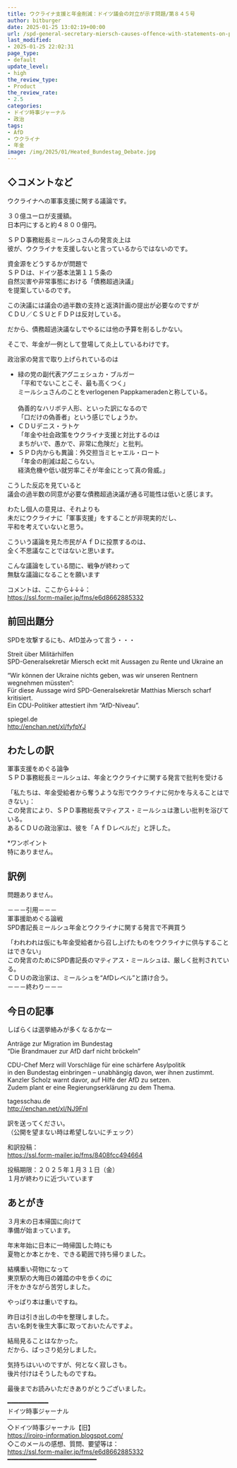 ```yaml
---
title: ウクライナ支援と年金削減：ドイツ議会の対立が示す問題/第８４５号
author: bitburger
date: 2025-01-25 13:02:19+00:00
url: /spd-general-secretary-miersch-causes-offence-with-statements-on-pensions-and-ukraine/
last_modified:
- 2025-01-25 22:02:31
page_type:
- default
update_level:
- high
the_review_type:
- Product
the_review_rate:
- 2.5
categories:
- ドイツ時事ジャーナル
- 政治
tags:
- AfD
- ウクライナ
- 年金
image: /img/2025/01/Heated_Bundestag_Debate.jpg
---
```

## ◇コメントなど 

ウクライナへの軍事支援に関する議論です。

３０億ユーロが支援額。  
<span class="bold-red">日本円にすると約４８００億円</span>。

<span class="fz-20px"><span class="bold-red"><span class="marker-under">ＳＰＤ事務総長ミールシュさんの発言炎上は<br />彼が、ウクライナを支援しないと言っているからではないのです。</span></span></span>

資金源をどうするかが問題で  
ＳＰＤは、ドイツ基本法第１１５条の  
自然災害や非常事態における「債務超過決議」  
を提案しているのです。

この決議には議会の過半数の支持と返済計画の提出が必要なのですが  
<span class="bold-red">ＣＤＵ／ＣＳＵとＦＤＰは反対</span>している。

だから、債務超過決議なしでやるには他の予算を削るしかない。

そこで、年金が一例として登場して炎上しているわけです。

政治家の発言で取り上げられているのは

<ul class="wp-block-list">
  <li>
    <span class="fz-20px"><span class="bold-red">緑の党</span></span>の副代表アグニェシュカ・ブルガー<br />「平和でないことこそ、最も高くつく」<br />ミールシュさんのことをverlogenen Pappkameradenと称している。<br /><br />偽善的なハリボテ人形、といった訳になるので<br />「<span class="fz-20px"><span class="bold-red"><span class="marker-under">口だけの偽善者</span></span></span>」という感じでしょうか。
  </li>
  <li>
    <span class="bold-red">ＣＤＵ</span>デニス・ラトケ<br />「<span class="fz-20px"><span class="bold-red"><span class="marker-under">年金や社会政策をウクライナ支援と対比するのは<br />まちがいで、愚かで、非常に危険だ</span></span></span>」と批判。
  </li>
  <li>
    <span class="bold-red">ＳＰＤ内</span>からも異論：外交担当ミヒャエル・ロート<br />「年金の削減は起こらない。<br />経済危機や低い就労率こそが年金にとって真の脅威。」
  </li>
</ul>

こうした反応を見ていると  
議会の過半数の同意が必要な債務超過決議が通る可能性は低いと感じます。

わたし個人の意見は、それよりも  
未だにウクライナに「軍事支援」をすることが非現実的だし、  
平和を考えていないと思う。

<span class="fz-20px"><span class="bold-red"><span class="marker-under">こういう議論を見た市民がＡｆＤに投票するのは、<br />全く不思議なことではないと思います。</span></span></span>

こんな議論をしている間に、戦争が終わって  
無駄な議論になることを願います

コメントは、ここから↓↓↓：  
<https://ssl.form-mailer.jp/fms/e6d8662885332>

## 前回出題分 

SPDを攻撃するにも、AfD並みって言う・・・

Streit über Militärhilfen  
SPD-Generalsekretär Miersch eckt mit Aussagen zu Rente und Ukraine an

&#8220;Wir können der Ukraine nichts geben, was wir unseren Rentnern wegnehmen müssten&#8221;:  
Für diese Aussage wird SPD-Generalsekretär Matthias Miersch scharf kritisiert.  
Ein CDU-Politiker attestiert ihm &#8220;AfD-Niveau&#8221;.

spiegel.de  
<http://enchan.net/xl/fyfpYJ>

## わたしの訳 

軍事支援をめぐる論争  
ＳＰＤ事務総長ミールシュは、年金とウクライナに関する発言で批判を受ける

「私たちは、年金受給者から奪うような形でウクライナに何かを与えることはできない」：  
この発言により、ＳＰＤ事務総長マティアス・ミールシュは激しい批判を浴びている。  
あるＣＤＵの政治家は、彼を「ＡｆＤレベルだ」と評した。

*ワンポイント  
特にありません。

## 訳例 

問題ありません。

－－－引用－－－  
軍事援助めぐる論戦  
SPD書記長ミールシュ年金とウクライナに関する発言で不興買う

「われわれは仮にも年金受給者から召し上げたものをウクライナに供与することはできない」  
この発言のためにSPD書記長のマティアス・ミールシュは、厳しく批判されている。  
ＣＤＵの政治家は、ミールシュを“AfDレベル”と請け合う。  
－－－終わり－－－

## 今日の記事 

しばらくは選挙絡みが多くなるかなー

Anträge zur Migration im Bundestag  
&#8220;Die Brandmauer zur AfD darf nicht bröckeln&#8221;

CDU-Chef Merz will Vorschläge für eine schärfere Asylpolitik  
in den Bundestag einbringen &#8211; unabhängig davon, wer ihnen zustimmt.  
Kanzler Scholz warnt davor, auf Hilfe der AfD zu setzen.  
Zudem plant er eine Regierungserklärung zu dem Thema.

tagesschau.de  
<http://enchan.net/xl/NJ9FnI>

訳を送ってください。  
（公開を望まない時は希望しないにチェック）

和訳投稿：  
<https://ssl.form-mailer.jp/fms/8408fcc494664>

投稿期限：２０２５年１月３１日（金）  
１月が終わりに近づいています

## あとがき 

３月末の日本帰国に向けて  
準備が始まっています。

年末年始に日本に一時帰国した時にも  
夏物とか本とかを、できる範囲で持ち帰りました。

結構重い荷物になって  
東京駅の大晦日の雑踏の中を歩くのに  
汗をかきながら苦労しました。

やっぱり本は重いですね。

昨日は引き出しの中を整理しました。  
古い名刺を後生大事に取っておいたんですよ。

結局見ることはなかった。  
だから、ばっさり処分しました。

気持ちはいいのですが、何となく寂しさも。  
後片付けはそうしたものですね。

最後までお読みいただきありがとうございました。

━━━━━━━━━━━  
ドイツ時事ジャーナル  
───────────  
◇ドイツ時事ジャーナル【旧】  
<https://iroiro-information.blogspot.com/>  
◇このメールの感想、質問、要望等は：  
<https://ssl.form-mailer.jp/fms/e6d8662885332>  
━━━━━━━━━━━━━━━━━━━━━━━━